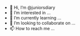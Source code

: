 - 👋 Hi, I’m @juniorsdiary
- 👀 I’m interested in ...
- 🌱 I’m currently learning ...
- 💞️ I’m looking to collaborate on ...
- 📫 How to reach me ...

<!---
juniorsdiary/juniorsdiary is a ✨ special ✨ repository because its `README.md` (this file) appears on your GitHub profile.
You can click the Preview link to take a look at your changes.
--->
